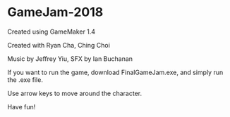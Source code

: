 # GameJam-2018

Created using GameMaker 1.4

Created with Ryan Cha, Ching Choi

Music by Jeffrey Yiu, SFX by Ian Buchanan

If you want to run the game, download FinalGameJam.exe, and simply run the .exe file.

Use arrow keys to move around the character.

Have fun!
